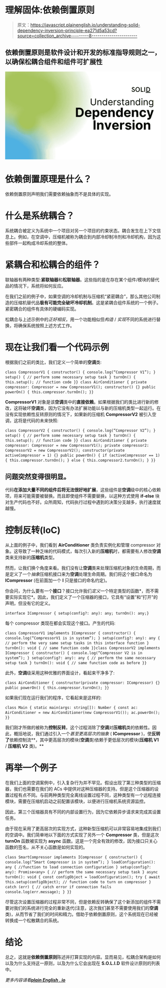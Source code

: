 # 理解固体:依赖倒置原则

> 原文：<https://javascript.plainenglish.io/understanding-solid-dependency-inversion-principle-ea271d5a53cd?source=collection_archive---------8----------------------->

## **依赖倒置原则是软件设计和开发的标准指导规则之一，以确保松耦合组件和组件可扩展性**

![](img/5d1fa55f277942c85e1643c927402fa6.png)

# 依赖倒置原理是什么？

依赖倒置原则声明我们需要依赖抽象而不是具体的实现。

# **什么是系统耦合？**

系统耦合被定义为系统中一个项目对另一个项目的约束状态。耦合发生在上下文信息上。例如，在空调中，压缩机被称为耦合到内部冷却制冷剂和冷却机构，因为这些部件一起构成冷却系统的整体。

# **紧耦合和松耦合的组件？**

联轴器有两种类型:**紧联轴器**和**松联轴器**。这些指的是在存在某个组件/模块的替代品的情况下，系统将如何反应。

在我们之前的例子中，如果空调的冷却机制与压缩机“紧密耦合”，那么其他公司制造的压缩机替代品**极有可能完全破坏冷却机制**。这是紧耦合组件系统的一个例子。紧密耦合的组件有具体的硬编码实现。

松耦合与上述示例中的*正好相反*，用一个功能相似但*构造* / *实现*不同的系统进行替换，将确保系统按照上述方式工作。

# **现在让我们看一个代码示例**

根据我们之前的类比，我们定义一个简单的**空调**类:

```
class CompressorV1 { constructor() { console.log(“Compressor V1”); } setup() { // perform some necessary setup task } turnOn() { this.setup(); // function code }} class AirConditioner { private compressor: Compressor = new CompressorV1(); constructor() {} public powerOn() { this.compressor.turnOn(); }}
```

**CompressorV1** 对象是该**空调**类中的**直接依赖**。如果根据我们的类比进行新的修改，这将破坏**空调**类，因为它没有办法扩展功能以与新的压缩机类型一起运行。在没有实现依赖性反转原则的情况下，如果新的压缩机 **CompressorV2** 被引入空调，这将是代码的未来快照:

```
class CompressorV2 { constructor() { console.log(“Compressor V2”); } setup() { // perform some necessary setup task } turnOn() { this.setup(); // function code }} class AirConditioner { private compressor: Compressor = new CompressorV1(); private compressor2: CompressorV2 = new CompressorV2(); constructor(private activeCompressor = 1) {} public powerOn() { if (activeCompressor == 1) { this.compressor.turnOn(); } else { this.compressor2.turnOn(); } }}
```

## 问题突然变得很明显。

代码**在添加大量不同的组件后将无法很好地扩展**，这些组件是**空调**级中的核心依赖项，将来可能需要被替换。而且即使组件不需要替换，以这种方式使用 **if-else** 块对生产代码也不好。众所周知，代码执行过程中遇到的决策分支越多，执行速度就越慢。

# **控制反转(IoC)**

从上面的例子中，我们看到 **AirConditioner** 类负责实例化和管理 compressor 对象。这导致了一种乏味的代码模式，每次引入新的**压缩机**时，都需要有人修改**空调**类来支持新的**压缩机**类型。

然而，让我们换个角度来看。我们没有让**空调**类来处理压缩机对象的生命周期，而是定义了一个*抽象*压缩机接口来为**空调**处理生命周期。我们将这个接口命名为 **ICompressor** (在前面加一个 **I** 只是接口的命名约定)。

你会问，为什么要有一个**接口**？接口允许我们*定义*一个特定类型的函数*，而不需要实际实现它*。因此，我们定义了一个压缩器的接口，它具有“设置”和“打开”的声明，但没有它的定义。

```
interface ICompressor { setup(config?: any): any; turnOn(): any;}
```

每个 compressor 类现在都会实现这个接口。产生的代码:

```
class CompressorV1 implements ICompressor { constructor() { console.log(“CompressorV1 is in system”); } setup(config?: any): any { // perform the very same setup tasks in this interface function } turnOn(): void { // same function code }}class CompressorV2 implements ICompressor { constructor() { console.log(“Compressor V2 is in system”); } setup(config?: any): any { // perform the same necessary setup task } turnOn(): void { // same function code as before }}
```

此外，**空调**级采用这种优雅的界面设计，看起来干净多了:

```
class AirConditioner { constructor(private compressor: ICompressor) {} public powerOn() { this.compressor.turnOn(); }}
```

如果我们现在运行我们的程序，它看起来是这样的:

```
class Main { static main(args: string[]): Number { const ac: AirConditioner = new AirConditioner(new CompressorV1()); ac.powerOn(); }}
```

我们刚才所做的被称为**控制反转**。这个过程消除了**空调**对**压缩机**类的依赖性。因此，概括地说，我们通过引入一个*甚至更高层次的抽象* ( **ICompressor** )，使**反转了**依赖控制流**，其中更高层次的模块(**空调**类)依赖于更低层次的模块(**压缩机 V1** / **压缩机 V2** 类)。**

# **再举一个例子**

在我们上面的空调案例中，引入复杂行为并不罕见。假设出现了第三种类型的压缩器，我们也需要在我们的 ACs 中提供对这种压缩器的支持。但是这个压缩器的设置过程有点不同。与前两种类型完全离线设置过程不同，这种类型有一个远程连接模块，需要在压缩机启动之前配置该模块，以便进行压缩机系统资源监控。

因此，第三个压缩器具有不同的内部设置行为，因为它依赖异步请求来完成其设置任务。

由于现在采用了更高层次的实现方式，这种新型压缩机可以非常容易地集成到我们的空调中。我们简单地以下面的方式实现了另外一个 **Compressor** 类，但是这次 **turnOn** 函数被实现为 **async** 函数。这是一个完全有效的修改，因为接口只关心函数的签名，从不关心函数是如何实现的。

```
class SmartCompressor implements ICompressor { constructor() { console.log(“Smart Compressor is in system”); } loadConfiguration(): any { //function to load connection configuration } setup(config?: any): Promise<any> { // perform the same necessary setup task } async turnOn(): void { const configObject = loadConfiguration(); try { await this.setup(configObject); // function code to turn on compressor } catch (err) { // catch error if connection fails console.log(err.message); } }}
```

尽管这次设置压缩器的过程非常不同，但是依赖反转确保了这个新添加的组件不需要对我们的系统进行完全的重新迭代(注意，这次我们甚至不需要使用我们的**空调**类)，从而节省了我们的时间和精力。借助于依赖倒置原则，这个系统现在已经被转换成一个松散耦合的系统。

# **结论**

总之，这就是**依赖倒置原则**陈述并打算实现的内容。显而易见，松耦合架构是如何以及为什么支持这一原则，以及为什么它会出现在 **S.O.L.I.D** 软件设计原则的列表中。

*更多内容请看*[***plain English . io***](http://plainenglish.io)